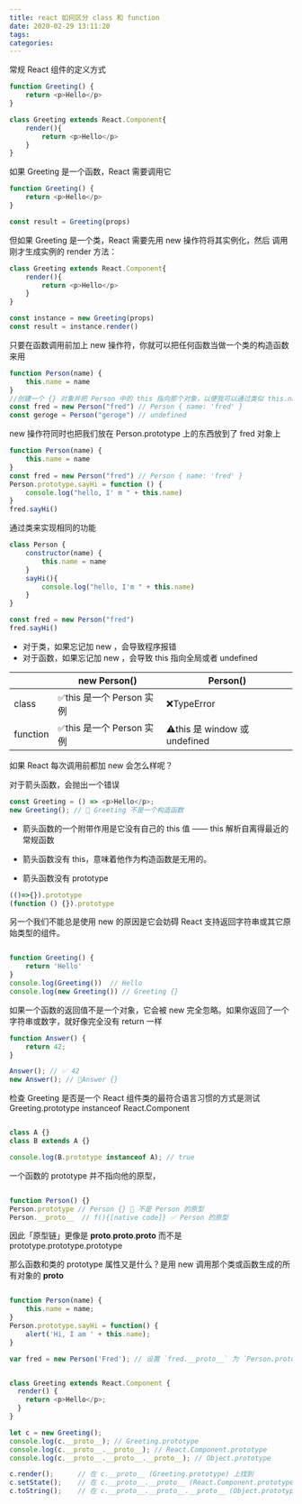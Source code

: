 ```yaml
---
title: react 如何区分 class 和 function
date: 2020-02-29 13:11:20
tags:
categories: 
---
```


常规 React 组件的定义方式

```js
function Greeting() {
    return <p>Hello</p>
}

class Greeting extends React.Component{
    render(){
        return <p>Hello</p>
    }
}
```

<!-- more -->


如果 Greeting 是一个函数，React 需要调用它

```js
function Greeting() {
    return <p>Hello</p>
}

const result = Greeting(props)
```

但如果 Greeting 是一个类，React 需要先用 new 操作符将其实例化，然后 调用刚才生成实例的 render 方法：

```js
class Greeting extends React.Component{
    render(){
        return <p>Hello</p>
    }
}

const instance = new Greeting(props)
const result = instance.render()
```


只要在函数调用前加上 new 操作符，你就可以把任何函数当做一个类的构造函数来用

```js
function Person(name) {
    this.name = name
}
//创建一个 {} 对象并把 Person 中的 this 指向那个对象，以便我可以通过类似 this.name 的形式去设置一些东西，然后把这个对象返回给我
const fred = new Person("fred") // Person { name: 'fred' }
const geroge = Person("geroge") // undefined
```

new 操作符同时也把我们放在 Person.prototype 上的东西放到了 fred 对象上

```js
function Person(name) {
    this.name = name
}
const fred = new Person("fred") // Person { name: 'fred' }
Person.prototype.sayHi = function () {
    console.log("hello, I' m " + this.name)
}
fred.sayHi()
```


通过类来实现相同的功能

```js
class Person {
    constructor(name) {
        this.name = name
    }
    sayHi(){
        console.log("hello, I'm " + this.name)
    }
}

const fred = new Person("fred")
fred.sayHi()
```
- 对于类，如果忘记加 new ，会导致程序报错
- 对于函数，如果忘记加 new ，会导致 this 指向全局或者 undefined

| | new Person() | Person() |
|  ----  | ----  |   ----  |  
| class  | ✅this 是一个 Person 实例 | ❌TypeError |
| function  | ✅this 是一个 Person 实例 | ⚠️this 是 window 或 undefined |


如果 React 每次调用前都加 new 会怎么样呢？

对于箭头函数，会抛出一个错误

```js
const Greeting = () => <p>Hello</p>;
new Greeting(); // 🔴 Greeting 不是一个构造函数
```


- 箭头函数的一个附带作用是它没有自己的 this 值 —— this 解析自离得最近的常规函数

- 箭头函数没有 this，意味着他作为构造函数是无用的。

- 箭头函数没有 prototype
```js
(()=>{}).prototype
(function () {}).prototype
```

另一个我们不能总是使用 new 的原因是它会妨碍 React 支持返回字符串或其它原始类型的组件。
```js

function Greeting() {
    return 'Hello'
}
console.log(Greeting())  // Hello
console.log(new Greeting()) // Greeting {}
```


如果一个函数的返回值不是一个对象，它会被 new 完全忽略。如果你返回了一个字符串或数字，就好像完全没有 return 一样

```js
function Answer() {
    return 42;
}

Answer(); // ✅ 42
new Answer(); // 🔴Answer {}
```

检查 Greeting 是否是一个 React 组件类的最符合语言习惯的方式是测试 Greeting.prototype instanceof React.Component
```js

class A {}
class B extends A {}

console.log(B.prototype instanceof A); // true
```

一个函数的 prototype 并不指向他的原型，
```js

function Person() {}
Person.prototype // Person {} 🔴 不是 Person 的原型
Person.__proto__  // f(){[native code]} ✅ Person 的原型

```

因此「原型链」更像是 __proto__.__proto__.__proto__ 而不是 prototype.prototype.prototype

那么函数和类的 prototype 属性又是什么？是用 new 调用那个类或函数生成的所有对象的 __proto__

```js

function Person(name) {
    this.name = name;
}
Person.prototype.sayHi = function() {
    alert('Hi, I am ' + this.name);
}

var fred = new Person('Fred'); // 设置 `fred.__proto__` 为 `Person.prototype`
```

```js

class Greeting extends React.Component {
  render() {
    return <p>Hello</p>;
  }
}

let c = new Greeting();
console.log(c.__proto__); // Greeting.prototype
console.log(c.__proto__.__proto__); // React.Component.prototype
console.log(c.__proto__.__proto__.__proto__); // Object.prototype

c.render();      // 在 c.__proto__ (Greeting.prototype) 上找到
c.setState();    // 在 c.__proto__.__proto__ (React.Component.prototype) 上找到
c.toString();    // 在 c.__proto__.__proto__.__proto__ (Object.prototype) 上找到
```

